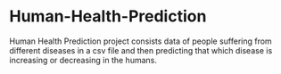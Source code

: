 # Human-Health-Prediction
Human Health Prediction project consists data of people suffering from different diseases in a csv file and then predicting that which disease is increasing or decreasing in the humans.

